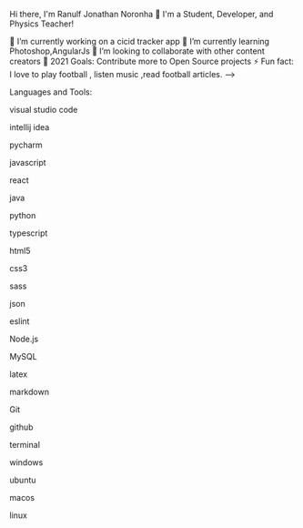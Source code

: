 Hi there, I'm Ranulf Jonathan Noronha 👋
I'm a Student, Developer, and Physics Teacher!



🔭 I’m currently working on a cicid tracker app
🌱 I’m currently learning Photoshop,AngularJs
👯 I’m looking to collaborate with other content creators
🥅 2021 Goals: Contribute more to Open Source projects
⚡ Fun fact: I love to play football , listen music ,read football articles.
-->

Languages and Tools:

visual studio code

intellij idea

pycharm

javascript

react

java

python

typescript

html5

css3

sass

json

eslint

Node.js

MySQL

latex

markdown

Git

github

terminal


windows

ubuntu

macos

linux
